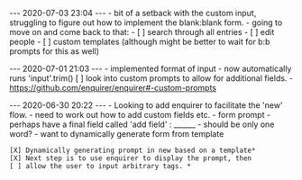 --- 2020-07-03 23:04 ---
	- bit of a setback with the custom input, struggling to figure out how to implement the blank:blank form. 
	- going to move on and come back to that: 
		- [ ] search through all entries
		- [ ] edit people
		- [ ] custom templates (although might be better to wait for b:b prompts for this as well)



--- 2020-07-01 21:03 ---
	- implemented format of input
		- now automatically runs 'input'.trim()
	[ ] look into custom prompts to allow for additional fields. 
		- https://github.com/enquirer/enquirer#-custom-prompts



--- 2020-06-30 20:22 ---
	- Looking to add enquirer to facilitate the 'new' flow. 
		- need to work out how to add custom fields etc. 
		- form prompt
			- perhaps have a final field called 'add field' : ______
				- should be only one word? 
		- want to dynamically generate form from template

	[X] Dynamically generating prompt in new based on a template*
	[X] Next step is to use enquirer to display the prompt, then 
	[ ] allow the user to input arbitrary tags. * 